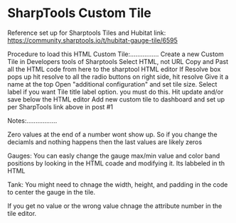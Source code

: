 # SharpTools Custom Tile
Reference set up for Sharptools Tiles and Hubitat link:  https://community.sharptools.io/t/hubitat-gauge-tile/6595

Procedure to load this HTML Custom Tile:................
	Create a new Custom Tile in Developers tools of Sharptools
	Select HTML, not URL
	Copy and Past all the HTML code from here to the sharptool HTML editor
	If Resolve box pops up hit resolve to all the radio buttons on right side, hit resolve
	Give it a name at the top
	Open "additional configuration" and set tile size. Select label if you want Tile title label option. you must do this.
	Hit update and/or save below the HTML editor
	Add new custom tile to dashboard and set up per SharpTools link above in post #1

Notes:.................

Zero values at the end of a number wont show up. So if you change the deciamls and nothing happens then the last values are likely zeros

Gauges: You can easly change the gauge max/min value and color band positions by looking in the HTML coade and modifying it. Its labbeled in th HTML

Tank: You might need to chnage the width, height, and padding in the code to center the gauge in the tile. 

If you get no value or the wrong value chnage the attribute number in the tile editor.

